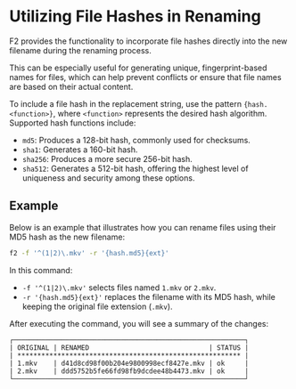 # Utilizing File Hashes in Renaming

F2 provides the functionality to incorporate file hashes directly into the new
filename during the renaming process.

This can be especially useful for generating unique, fingerprint-based names for
files, which can help prevent conflicts or ensure that file names are based on
their actual content.

To include a file hash in the replacement string, use the pattern
`{hash.<function>}`, where `<function>` represents the desired hash algorithm.
Supported hash functions include:

- `md5`: Produces a 128-bit hash, commonly used for checksums.
- `sha1`: Generates a 160-bit hash.
- `sha256`: Produces a more secure 256-bit hash.
- `sha512`: Generates a 512-bit hash, offering the highest level of uniqueness
  and security among these options.

## Example

Below is an example that illustrates how you can rename files using their MD5
hash as the new filename:

```bash
f2 -f '^(1|2)\.mkv' -r '{hash.md5}{ext}'
```

In this command:

- `-f '^(1|2)\.mkv'` selects files named `1.mkv` or `2.mkv`.
- `-r '{hash.md5}{ext}'` replaces the filename with its MD5 hash, while keeping
  the original file extension (`.mkv`).

After executing the command, you will see a summary of the changes:

```text
┌──────────────────────────────────────────────────────────┐
| ORIGINAL | RENAMED                              | STATUS |
| ******************************************************** |
| 1.mkv    | d41d8cd98f00b204e9800998ecf8427e.mkv | ok     |
| 2.mkv    | ddd5752b5fe66fd98fb9dcdee48b4473.mkv | ok     |
└──────────────────────────────────────────────────────────┘
```
